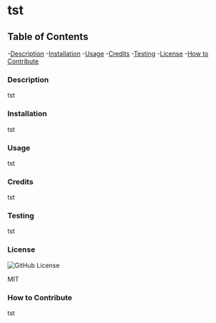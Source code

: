  # tst

## Table of Contents

-[Description](#description)
-[Installation](#installation)
-[Usage](#usage)
-[Credits](#credits)
-[Testing](#testing)
-[License](#license)
-[How to Contribute](#how-to-contribute)

### Description

tst

### Installation

tst

### Usage

tst

### Credits

tst

### Testing

tst

### License
![GitHub License](https://img.shields.io/github/license/:user/:repo)

MIT

### How to Contribute

tst
